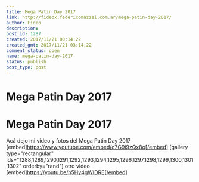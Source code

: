 ```yaml
---
title: Mega Patin Day 2017
link: http://fideox.federicomazzei.com.ar/mega-patin-day-2017/
author: Fideo
description:
post_id: 1287
created: 2017/11/21 00:14:22
created_gmt: 2017/11/21 03:14:22
comment_status: open
name: mega-patin-day-2017
status: publish
post_type: post
---
```


# Mega Patin Day 2017

# Mega Patin Day 2017

Acá dejo mi video y fotos del Mega Patin Day 2017 [embed]https://www.youtube.com/embed/c7G9j9zQx8o[/embed] [gallery type="rectangular" ids="1288,1289,1290,1291,1292,1293,1294,1295,1296,1297,1298,1299,1300,1301,1302" orderby="rand"] otro video [embed]https://youtu.be/h5Hy4gWIDRE[/embed]
